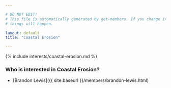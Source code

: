 ```yaml
---

# DO NOT EDIT!
# This file is automatically generated by get-members. If you change it, bad
# things will happen.

layout: default
title: "Coastal Erosion"

---
```


{% include interests/coastal-erosion.md %}

### Who is interested in Coastal Erosion?


* [Brandon Lewis]({{ site.baseurl }}/members/brandon-lewis.html)
